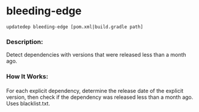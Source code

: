 # bleeding-edge

```
updatedep bleeding-edge [pom.xml|build.gradle path]
```

####
### Description:
Detect dependencies with versions that were released less than a month ago.

### How It Works:
####
For each explicit dependency, determine the release date of the explicit version, then check if the dependency was released less than a month ago. Uses blacklist.txt.
